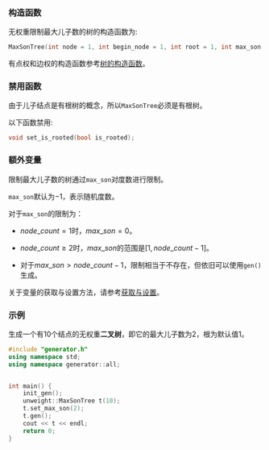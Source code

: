 ### 构造函数

无权重限制最大儿子数的树的构造函数为:

```cpp
MaxSonTree(int node = 1, int begin_node = 1, int root = 1, int max_son = -1)
```

有点权和边权的构造函数参考[树的构造函数](/user/rand_tree/basic_tree_graph.md#构造函数)。

### 禁用函数

由于儿子结点是有根树的概念，所以`MaxSonTree`必须是有根树。

以下函数禁用:

```cpp
void set_is_rooted(bool is_rooted);
```

### 额外变量

限制最大儿子数的树通过`max_son`对度数进行限制。

`max_son`默认为$-1$，表示随机度数。

对于`max_son`的限制为：

- $node\_count = 1$时，$max\_son = 0$。

- $node\_count \ge 2$时，$max\_son$的范围是$[1, node\_count - 1]$。

- 对于$max\_son \gt node\_count - 1$，限制相当于不存在，但依旧可以使用`gen()`生成。

关于变量的获取与设置方法，请参考[获取与设置](/user/tools/setter_getter.md)。

### 示例

生成一个有$10$个结点的无权重**二叉树**，即它的最大儿子数为$2$，根为默认值$1$。

```cpp
#include "generator.h"
using namespace std;
using namespace generator::all;


int main() {
    init_gen();
    unweight::MaxSonTree t(10);
    t.set_max_son(2);
    t.gen();
    cout << t << endl;
    return 0;
}
```